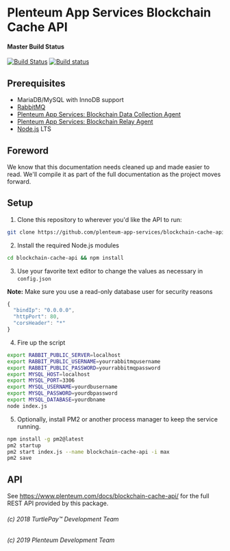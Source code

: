 # Plenteum App Services Blockchain Cache API

#### Master Build Status
[![Build Status](https://travis-ci.com/plenteum-app-services/blockchain-cache-api.svg?branch=master)](https://travis-ci.com/plenteum-app-services/blockchain-cache-api) 
[![Build status](https://ci.appveyor.com/api/projects/status/666lmjgikl7lkhs1?svg=true)](https://ci.appveyor.com/project/davehlong/blockchain-cache-api)


## Prerequisites

* MariaDB/MySQL with InnoDB support
* [RabbitMQ](https://www.rabbitmq.com/)
* [Plenteum App Services: Blockchain Data Collection Agent](https://github.com/plenteum-app-services/blockchain-data-collection-agent)
* [Plenteum App Services: Blockchain Relay Agent](https://github.com/plenteum-app-services/blockchain-relay-agent)
* [Node.js](https://nodejs.org/) LTS

## Foreword

We know that this documentation needs cleaned up and made easier to read. We'll compile it as part of the full documentation as the project moves forward.

## Setup

1) Clone this repository to wherever you'd like the API to run:

```bash
git clone https://github.com/plenteum-app-services/blockchain-cache-api
```

2) Install the required Node.js modules

```bash
cd blockchain-cache-api && npm install
```

3) Use your favorite text editor to change the values as necessary in `config.json`

**Note:** Make sure you use a read-only database user for security reasons

```javascript
{
  "bindIp": "0.0.0.0",
  "httpPort": 80,
  "corsHeader": "*"
}
```

4) Fire up the script

```bash
export RABBIT_PUBLIC_SERVER=localhost
export RABBIT_PUBLIC_USERNAME=yourrabbitmqusername
export RABBIT_PUBLIC_PASSWORD=yourrabbitmqpassword
export MYSQL_HOST=localhost
export MYSQL_PORT=3306
export MYSQL_USERNAME=yourdbusername
export MYSQL_PASSWORD=yourdbpassword
export MYSQL_DATABASE=yourdbname
node index.js
```

5) Optionally, install PM2 or another process manager to keep the service running.

```bash
npm install -g pm2@latest
pm2 startup
pm2 start index.js --name blockchain-cache-api -i max
pm2 save
```

## API

See https://www.plenteum.com/docs/blockchain-cache-api/ for the full REST API provided by this package.

###### (c) 2018 TurtlePay™ Development Team
###### (c) 2019 Plenteum Development Team

